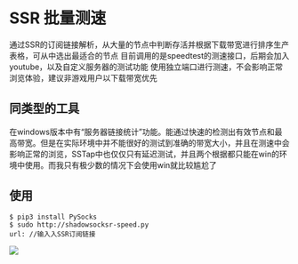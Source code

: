 # SSR 批量测速

通过SSR的订阅链接解析，从大量的节点中判断存活并根据下载带宽进行排序生产表格，可从中选出最适合的节点
目前调用的是speedtest的测速接口，后期会加入youtube，以及自定义服务器的测试功能
使用独立端口进行测速，不会影响正常浏览体验，建议非游戏用户以下载带宽优先

## 同类型的工具

在windows版本中有“服务器链接统计”功能。能通过快速的检测出有效节点和最高带宽。但是在实际环境中并不能很好的测试到准确的带宽大小，并且在测速中会影响正常的浏览，SSTap中也仅仅只有延迟测试，并且两个根据都只能在win的环境中使用。而我只有极少数的情况下会使用win就比较尴尬了

## 使用

```
$ pip3 install PySocks
$ sudo http://shadowsocksr-speed.py
url: //输入入SSR订阅链接
```

![](https://file-temp.oss-cn-beijing.aliyuncs.com/20181028001243.png)
